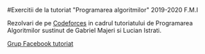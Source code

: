 #Exercitii de la tutoriat "Programarea algoritmilor" 2019-2020 F.M.I

Rezolvari de pe [Codeforces](https://codeforces.com/) in cadrul tutoriatului de Programarea Algoritmilor sustinut de Gabriel Majeri si Lucian Istrati.

[Grup Facebook tutoriat](https://www.facebook.com/groups/584830118720204)

